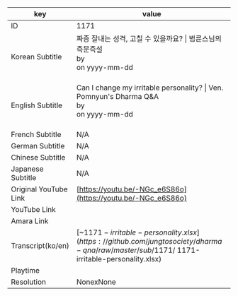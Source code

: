 |  key  |  value  |
|-------|---------|
| ID            | 1171 |
| Korean Subtitle | 짜증 잘내는 성격, 고칠 수 있을까요? \| 법륜스님의 즉문즉설<br>by <br>on yyyy-mm-dd<br><br>|
| English Subtitle | Can I change my irritable personality? \| Ven. Pomnyun's Dharma Q&A<br>by <br>on yyyy-mm-dd<br><br>|
| French Subtitle | N/A |
| German Subtitle | N/A |
| Chinese Subtitle | N/A |
| Japanese Subtitle | N/A |
| Original YouTube Link  | [https://youtu.be/-NGc_e6S86o](https://youtu.be/-NGc_e6S86o) |
| YouTube Link  |  |
| Amara Link    |  |
| Transcript(ko/en) | [~$1171-irritable-personality.xlsx](https://github.com/jungtosociety/dharma-qna/raw/master/sub/1171/~$1171-irritable-personality.xlsx) |
| Playtime |  |
| Resolution | NonexNone|
